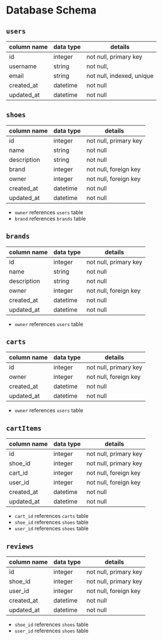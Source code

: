 # **Database Schema**

## `users`

| column name | data type | details                   |
| ----------- | --------- | ------------------------- |
| id          | integer   | not null, primary key     |
| username    | string    | not null,                 |
| email       | string    | not null, indexed, unique |
| created_at  | datetime  | not null                  |
| updated_at  | datetime  | not null                  |

## `shoes`

| column name | data type | details               |
| ----------- | --------- | --------------------- |
| id          | integer   | not null, primary key |
| name        | string    | not null              |
| description | string    | not null              |
| brand       | integer   | not null, foreign key |
| owner       | integer   | not null, foreign key |
| created_at  | datetime  | not null              |
| updated_at  | datetime  | not null              |

- `owner` references `users` table
- `brand` references `brands` table

## `brands`

| column name | data type | details               |
| ----------- | --------- | --------------------- |
| id          | integer   | not null, primary key |
| name        | string    | not null              |
| description | string    | not null              |
| owner       | integer   | not null, foreign key |
| created_at  | datetime  | not null              |
| updated_at  | datetime  | not null              |

- `owner` references `users` table

## `carts`

| column name | data type | details               |
| ----------- | --------- | --------------------- |
| id          | integer   | not null, primary key |
| owner       | integer   | not null, foreign key |
| created_at  | datetime  | not null              |
| updated_at  | datetime  | not null              |

- `owner` references `users` table

## `cartItems`

| column name | data type | details               |
| ----------- | --------- | --------------------- |
| id          | integer   | not null, primary key |
| shoe_id     | integer   | not null, primary key |
| cart_id     | integer   | not null, foreign key |
| user_id     | integer   | not null, foreign key |
| created_at  | datetime  | not null              |
| updated_at  | datetime  | not null              |

- `cart_id` references `carts` table
- `shoe_id` references `shoes` table
- `user_id` references `shoes` table

## `reviews`

| column name | data type | details               |
| ----------- | --------- | --------------------- |
| id          | integer   | not null, primary key |
| shoe_id     | integer   | not null, primary key |
| user_id     | integer   | not null, foreign key |
| created_at  | datetime  | not null              |
| updated_at  | datetime  | not null              |

- `shoe_id` references `shoes` table
- `user_id` references `shoes` table
